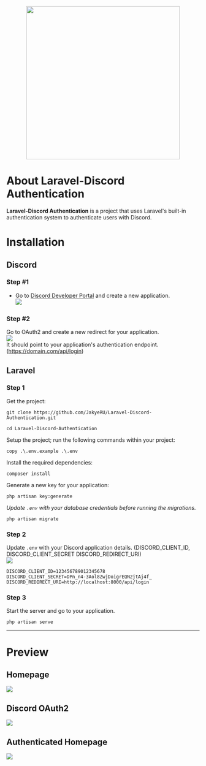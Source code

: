 <p align="center"><a href="https://laravel.com" target="_blank"><img src="https://raw.githubusercontent.com/laravel/art/master/logo-lockup/5%20SVG/2%20CMYK/1%20Full%20Color/laravel-logolockup-cmyk-red.svg" width="400"></a></p>

# About Laravel-Discord Authentication
<strong>Laravel-Discord Authentication</strong> is a project that uses Laravel's built-in authentication system to authenticate users with Discord.

# Installation
## Discord
### Step #1
- Go to [Discord Developer Portal](https://discord.com/developers/applications) and create a new application. <br>
![](https://i.imgur.com/8nIRrEZ.png)
### Step #2
Go to OAuth2 and create a new redirect for your application.<br>
![](https://i.imgur.com/NiuDxmp.png) <br>
It should point to your application's authentication endpoint. (https://domain.com/api/login)

## Laravel
### Step 1

Get the project:
```batch
git clone https://github.com/JakyeRU/Laravel-Discord-Authentication.git

cd Laravel-Discord-Authentication
```

Setup the project; run the following commands within your project:
```batch
copy .\.env.example .\.env
```

Install the required dependencies:
```batch
composer install
```

Generate a new key for your application:

```batch
php artisan key:generate
```
<i>Update `.env` with your database credentials before running the migrations. </i>

```batch
php artisan migrate
```

### Step 2
Update `.env` with your Discord application details. (DISCORD_CLIENT_ID, DISCORD_CLIENT_SECRET DISCORD_REDIRECT_URI) <br>
![](https://i.imgur.com/VCEt9tX.png) <br>

```
DISCORD_CLIENT_ID=123456789012345678
DISCORD_CLIENT_SECRET=DPn_n4-3Aol8ZwjDoigrEQN2jtAj4f_
DISCORD_REDIRECT_URI=http://localhost:8000/api/login
```

### Step 3
Start the server and go to your application.
```batch
php artisan serve
```

---

# Preview

## Homepage
![](https://i.imgur.com/w0vNgR0.png)

## Discord OAuth2
![](https://i.imgur.com/EbxA88y.png)

## Authenticated Homepage
![](https://i.imgur.com/ctJmb4X.png)